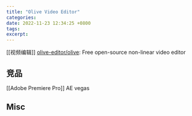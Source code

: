 ```yaml
---
title: "Olive Video Editor"
categories: 
date: 2022-11-23 12:34:25 +0800
tags: 
excerpt: 
---
```



[[视频编辑]]
[olive-editor/olive](https://github.com/olive-editor/olive): Free open-source non-linear video editor


## 竞品

[[Adobe Premiere Pro]]
AE
vegas

## Misc



